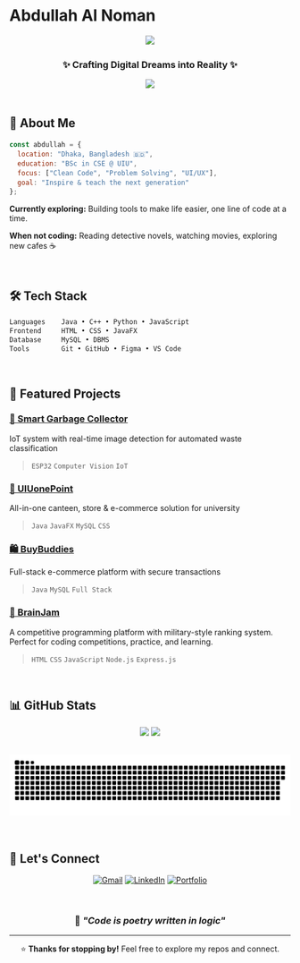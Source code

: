 # Abdullah Al Noman

<div align="center">
  
  ![](https://komarev.com/ghpvc/?username=No-man1234&color=a78bfa&style=flat-square&label=Profile+Views)
  
  ### ✨ Crafting Digital Dreams into Reality ✨
  
  <img src="https://readme-typing-svg.herokuapp.com/?lines=Welcome+to+my+digital+garden+🌸;Building+beautiful+experiences+💻;Where+code+meets+creativity+🎨&font=Fira+Code&center=true&width=380&height=50&color=a78bfa&vCenter=true&pause=1000&size=20" />

</div>

<br/>

## 👋 About Me

```javascript
const abdullah = {
  location: "Dhaka, Bangladesh 🇧🇩",
  education: "BSc in CSE @ UIU",
  focus: ["Clean Code", "Problem Solving", "UI/UX"],
  goal: "Inspire & teach the next generation"
};
```

**Currently exploring:** Building tools to make life easier, one line of code at a time.

**When not coding:** Reading detective novels, watching movies, exploring new cafes ☕

<br/>

## 🛠️ Tech Stack

```
Languages    Java • C++ • Python • JavaScript
Frontend     HTML • CSS • JavaFX
Database     MySQL • DBMS
Tools        Git • GitHub • Figma • VS Code
```

<br/>

## 🚀 Featured Projects

### [🤖 Smart Garbage Collector](https://github.com/No-man1234/Automatic-Garbage-Collector-with-Live-Image-Detection-using-ESP32)
IoT system with real-time image detection for automated waste classification
> `ESP32` `Computer Vision` `IoT`

### [🏪 UIUonePoint](https://github.com/No-man1234/UIUonePoint)
All-in-one canteen, store & e-commerce solution for university
> `Java` `JavaFX` `MySQL` `CSS`

### [🛍️ BuyBuddies](https://github.com/No-man1234/BuyBuddies)
Full-stack e-commerce platform with secure transactions
> `Java` `MySQL` `Full Stack`

### [🧠 BrainJam](https://github.com/No-man1234/BrainJam)
A competitive programming platform with military-style ranking system. Perfect for coding competitions, practice, and learning.
> `HTML` `CSS` `JavaScript` `Node.js` `Express.js`

<br/>

## 📊 GitHub Stats

<div align="center">
  
  <img height="180em" src="https://github-readme-stats.vercel.app/api?username=No-man1234&show_icons=true&theme=midnight-purple&hide_border=true&bg_color=0d1117&title_color=a78bfa&icon_color=a78bfa&text_color=c9d1d9"/>
  <img height="180em" src="https://github-readme-stats.vercel.app/api/top-langs/?username=No-man1234&layout=compact&theme=midnight-purple&hide_border=true&bg_color=0d1117&title_color=a78bfa&text_color=c9d1d9"/>

</div>

<br/>

<div align="center">
  
  ![Snake animation](https://raw.githubusercontent.com/No-man1234/No-man1234/main/github-contribution-grid-snake-dark.svg)
  
</div>

<br/>

## 🤝 Let's Connect

<div align="center">
  
  [![Gmail](https://img.shields.io/badge/Gmail-EA4335?style=for-the-badge&logo=gmail&logoColor=white)](mailto:a.a.noman367@gmail.com)
  [![LinkedIn](https://img.shields.io/badge/LinkedIn-0A66C2?style=for-the-badge&logo=linkedin&logoColor=white)](https://linkedin.com/in/heyitsnoman)
  [![Portfolio](https://img.shields.io/badge/Portfolio-000000?style=for-the-badge&logo=vercel&logoColor=white)](https://no-man1234.github.io/portfolio/)
  
</div>

<br/>

<div align="center">
  
  ### 💭 *"Code is poetry written in logic"*
  
  ---
  
  ⭐ **Thanks for stopping by!** Feel free to explore my repos and connect.
  
</div>
